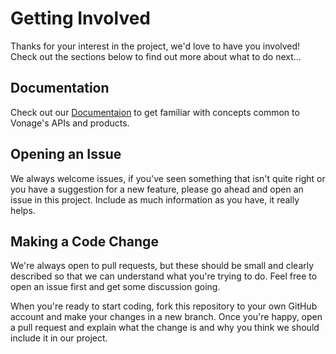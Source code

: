 # Getting Involved
 
Thanks for your interest in the project, we'd love to have you involved! Check out the sections below to find out more about what to do next...

## Documentation
Check out our [Documentaion](https://developer.nexmo.com/documentation) to get familiar with concepts common to Vonage's APIs and products.

## Opening an Issue
 
We always welcome issues, if you've seen something that isn't quite right or you have a suggestion for a new feature, please go ahead and open an issue in this project. Include as much information as you have, it really helps.
 
## Making a Code Change
 
We're always open to pull requests, but these should be small and clearly described so that we can understand what you're trying to do. Feel free to open an issue first and get some discussion going.
 
When you're ready to start coding, fork this repository to your own GitHub account and make your changes in a new branch. Once you're happy, open a pull request and explain what the change is and why you think we should include it in our project.



